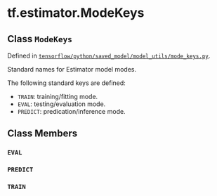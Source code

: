 <div itemscope itemtype="http://developers.google.com/ReferenceObject">
<meta itemprop="name" content="tf.estimator.ModeKeys" />
<meta itemprop="path" content="Stable" />
<meta itemprop="property" content="EVAL"/>
<meta itemprop="property" content="PREDICT"/>
<meta itemprop="property" content="TRAIN"/>
</div>

# tf.estimator.ModeKeys

## Class `ModeKeys`





Defined in [`tensorflow/python/saved_model/model_utils/mode_keys.py`](/code/stable/tensorflow/python/saved_model/model_utils/mode_keys.py).

Standard names for Estimator model modes.

The following standard keys are defined:

* `TRAIN`: training/fitting mode.
* `EVAL`: testing/evaluation mode.
* `PREDICT`: predication/inference mode.

## Class Members

<h3 id="EVAL"><code>EVAL</code></h3>

<h3 id="PREDICT"><code>PREDICT</code></h3>

<h3 id="TRAIN"><code>TRAIN</code></h3>

